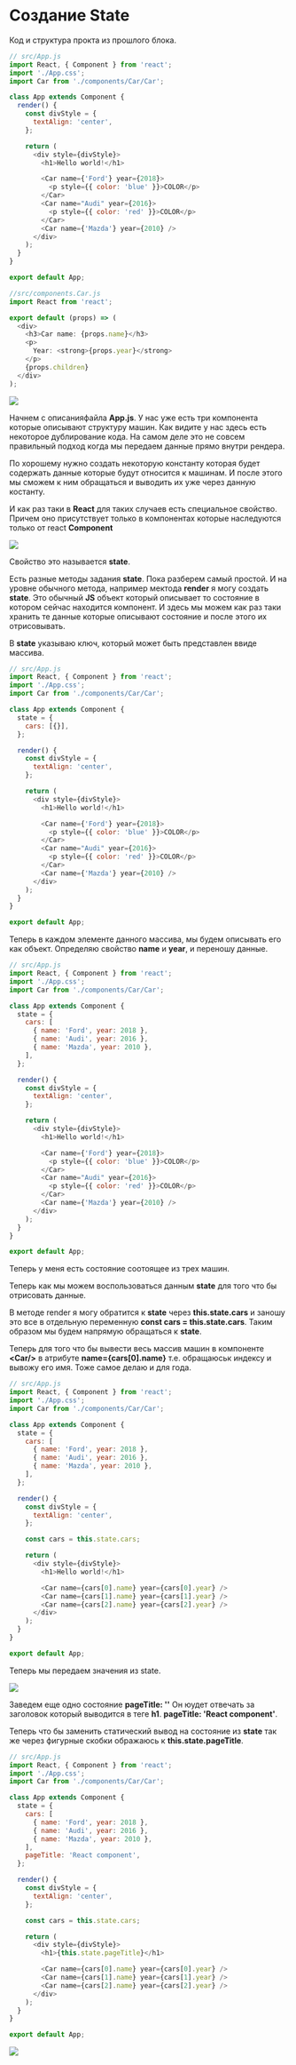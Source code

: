 # Создание State

Код и структура прокта из прошлого блока.

```js
// src/App.js
import React, { Component } from 'react';
import './App.css';
import Car from './components/Car/Car';

class App extends Component {
  render() {
    const divStyle = {
      textAlign: 'center',
    };

    return (
      <div style={divStyle}>
        <h1>Hello world!</h1>

        <Car name={'Ford'} year={2018}>
          <p style={{ color: 'blue' }}>COLOR</p>
        </Car>
        <Car name="Audi" year={2016}>
          <p style={{ color: 'red' }}>COLOR</p>
        </Car>
        <Car name={'Mazda'} year={2010} />
      </div>
    );
  }
}

export default App;
```

```js
//src/components.Car.js
import React from 'react';

export default (props) => (
  <div>
    <h3>Сar name: {props.name}</h3>
    <p>
      Year: <strong>{props.year}</strong>
    </p>
    {props.children}
  </div>
);
```

![](./img/001.png)

Начнем с описанияфайла **App.js**. У нас уже есть три компонента которые описывают структуру машин. Как видите у нас здесь есть некоторое дублирование кода. На самом деле это не совсем правильный подход когда мы передаем данные прямо внутри рендера.

По хорошему нужно создать некоторую константу которая будет содержать данные которые будут относится к машинам. И после этого мы сможем к ним обращаться и выводить их уже через данную костанту.

И как раз таки в **React** для таких случаев есть специальное свойство. Причем оно присутствует только в компонентах которые наследуются только от react **Component**

![](./img/002.png)

Свойство это называется **state**.

Есть разные методы задания **state**. Пока разберем самый простой. И на уровне обычного метода, например мектода **render** я могу создать **state**. Это обычный **JS** объект который описывает то состояние в котором сейчас находится компонент. И здесь мы можем как раз таки хранить те данные которые описывают состояние и после этого их отрисовывать.

В **state** указываю ключ, который может быть представлен ввиде массива.

```js
// src/App.js
import React, { Component } from 'react';
import './App.css';
import Car from './components/Car/Car';

class App extends Component {
  state = {
    cars: [{}],
  };

  render() {
    const divStyle = {
      textAlign: 'center',
    };

    return (
      <div style={divStyle}>
        <h1>Hello world!</h1>

        <Car name={'Ford'} year={2018}>
          <p style={{ color: 'blue' }}>COLOR</p>
        </Car>
        <Car name="Audi" year={2016}>
          <p style={{ color: 'red' }}>COLOR</p>
        </Car>
        <Car name={'Mazda'} year={2010} />
      </div>
    );
  }
}

export default App;
```

Теперь в каждом элементе данного массива, мы будем описывать его как объект. Определяю свойство **name** и **year**, и переношу данные.

```js
// src/App.js
import React, { Component } from 'react';
import './App.css';
import Car from './components/Car/Car';

class App extends Component {
  state = {
    cars: [
      { name: 'Ford', year: 2018 },
      { name: 'Audi', year: 2016 },
      { name: 'Mazda', year: 2010 },
    ],
  };

  render() {
    const divStyle = {
      textAlign: 'center',
    };

    return (
      <div style={divStyle}>
        <h1>Hello world!</h1>

        <Car name={'Ford'} year={2018}>
          <p style={{ color: 'blue' }}>COLOR</p>
        </Car>
        <Car name="Audi" year={2016}>
          <p style={{ color: 'red' }}>COLOR</p>
        </Car>
        <Car name={'Mazda'} year={2010} />
      </div>
    );
  }
}

export default App;
```

Теперь у меня есть состояние соотоящее из трех машин.

Теперь как мы можем воспользоваться данным **state** для того что бы отрисовать данные.

В методе render я могу обратится к **state** через **this.state.cars** и заношу это все в отдельную переменную **const cars = this.state.cars**. Таким образом мы будем напрямую обращаться к **state**.

Теперь для того что бы вывести весь массив машин в компоненте **\<Car/>** в атрибуте **name={cars[0].name}** т.е. обращаюськ индексу и вывожу его имя. Тоже самое делаю и для года.

```js
// src/App.js
import React, { Component } from 'react';
import './App.css';
import Car from './components/Car/Car';

class App extends Component {
  state = {
    cars: [
      { name: 'Ford', year: 2018 },
      { name: 'Audi', year: 2016 },
      { name: 'Mazda', year: 2010 },
    ],
  };

  render() {
    const divStyle = {
      textAlign: 'center',
    };

    const cars = this.state.cars;

    return (
      <div style={divStyle}>
        <h1>Hello world!</h1>

        <Car name={cars[0].name} year={cars[0].year} />
        <Car name={cars[1].name} year={cars[1].year} />
        <Car name={cars[2].name} year={cars[2].year} />
      </div>
    );
  }
}

export default App;
```

Теперь мы передаем значения из state.

![](./img/003.png)

Заведем еще одно состояние **pageTitle: ''** Он юудет отвечать за заголовок который выводится в теге **h1**. **pageTitle: 'React component'**.

Теперь что бы заменить статический вывод на состояние из **state** так же через фигурные скобки ображаюсь к **this.state.pageTitle**.

```js
// src/App.js
import React, { Component } from 'react';
import './App.css';
import Car from './components/Car/Car';

class App extends Component {
  state = {
    cars: [
      { name: 'Ford', year: 2018 },
      { name: 'Audi', year: 2016 },
      { name: 'Mazda', year: 2010 },
    ],
    pageTitle: 'React component',
  };

  render() {
    const divStyle = {
      textAlign: 'center',
    };

    const cars = this.state.cars;

    return (
      <div style={divStyle}>
        <h1>{this.state.pageTitle}</h1>

        <Car name={cars[0].name} year={cars[0].year} />
        <Car name={cars[1].name} year={cars[1].year} />
        <Car name={cars[2].name} year={cars[2].year} />
      </div>
    );
  }
}

export default App;
```

![](./img/004.png)
